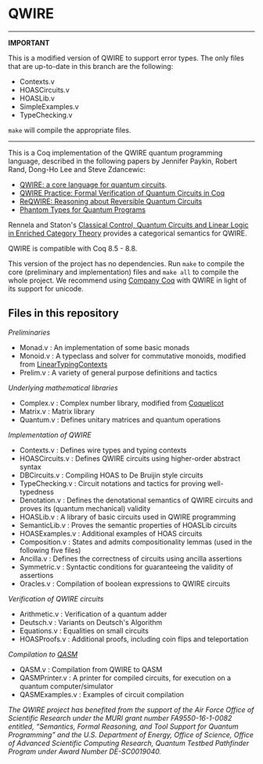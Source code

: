 # QWIRE

---
**IMPORTANT** 

This is a modified version of QWIRE to support error types. The only files that are up-to-date in this branch are the following:
- Contexts.v
- HOASCircuits.v
- HOASLib.v
- SimpleExamples.v
- TypeChecking.v

`make` will compile the appropriate files.

---

This is a Coq implementation of the QWIRE quantum programming language, described in the following papers by Jennifer Paykin, Robert Rand, Dong-Ho Lee and Steve Zdancewic:
- [QWIRE: a core language for quantum circuits][1].
- [QWIRE Practice: Formal Verification of Quantum Circuits in Coq][2]
- [ReQWIRE: Reasoning about Reversible Quantum Circuits][3]
- [Phantom Types for Quantum Programs][4]

Rennela and Staton's [Classical Control, Quantum Circuits and Linear Logic in Enriched Category Theory][5] provides a categorical
semantics for QWIRE.

QWIRE is compatible with Coq 8.5 - 8.8.

This version of the project has no dependencies. Run `make` to compile the core (preliminary and implementation) files and `make all` to compile the whole project. We recommend using [Company Coq][9] with QWIRE in light of its support for unicode.  



Files in this repository
------------------------

*Preliminaries*
- Monad.v : An implementation of some basic monads
- Monoid.v : A typeclass and solver for commutative monoids, modified from [LinearTypingContexts][8]
- Prelim.v : A variety of general purpose definitions and tactics

*Underlying mathematical libraries*
- Complex.v : Complex number library, modified from [Coquelicot][6]
- Matrix.v : Matrix library
- Quantum.v : Defines unitary matrices and quantum operations

*Implementation of QWIRE*
- Contexts.v : Defines wire types and typing contexts
- HOASCircuits.v : Defines QWIRE circuits using higher-order abstract syntax
- DBCircuits.v : Compiling HOAS to De Bruijin style circuits
- TypeChecking.v : Circuit notations and tactics for proving well-typedness
- Denotation.v : Defines the denotational semantics of QWIRE circuits and proves its (quantum mechanical) validity
- HOASLib.v : A library of basic circuits used in QWIRE programming
- SemanticLib.v : Proves the semantic properties of HOASLib circuits
- HOASExamples.v : Additional examples of HOAS circuits
- Composition.v : States and admits compositionality lemmas (used in the following five files)
- Ancilla.v : Defines the correctness of circuits using ancilla assertions
- Symmetric.v : Syntactic conditions for guaranteeing the validity of assertions
- Oracles.v : Compilation of boolean expressions to QWIRE circuits

*Verification of QWIRE circuits*
- Arithmetic.v : Verification of a quantum adder
- Deutsch.v : Variants on Deutsch's Algorithm
- Equations.v : Equalities on small circuits
- HOASProofs.v : Additional proofs, including coin flips and teleportation

*Compilation to [QASM][7]*
- QASM.v : Compilation from QWIRE to QASM
- QASMPrinter.v : A printer for compiled circuits, for execution on a quantum computer/simulator
- QASMExamples.v : Examples of circuit compilation


*The QWIRE project has benefited from the support of the Air Force Office of Scientific Research under the MURI grant number FA9550-16-1-0082 entitled, “Semantics, Formal Reasoning, and Tool Support for Quantum Programming” and the U.S. Department of Energy, Office of Science, Office of Advanced Scientific Computing Research, Quantum Testbed Pathfinder Program under Award Number DE-SC0019040.*



[1]: http://dl.acm.org/citation.cfm?id=3009894
[2]: http://www.cis.upenn.edu/~rrand/qpl_2017.pdf
[3]: http://www.cis.upenn.edu/~rrand/qpl_2018.pdf
[4]: http://www.cis.upenn.edu/~rrand/coqpl_2018.pdf
[5]: https://arxiv.org/pdf/1711.05159.pdf
[6]: http://coquelicot.saclay.inria.fr/html/Coquelicot.Complex.html
[7]: https://developer.ibm.com/code/open/projects/qiskit/qiskit-openqasm/
[8]: https://github.com/jpaykin/LinearTypingContexts
[9]: https://github.com/cpitclaudel/company-coq
